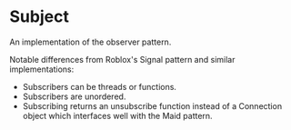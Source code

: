 # Subject
An implementation of the observer pattern.

Notable differences from Roblox's Signal pattern and similar implementations:
- Subscribers can be threads or functions.
- Subscribers are unordered.
- Subscribing returns an unsubscribe function instead of a Connection object which interfaces well with the Maid pattern.
